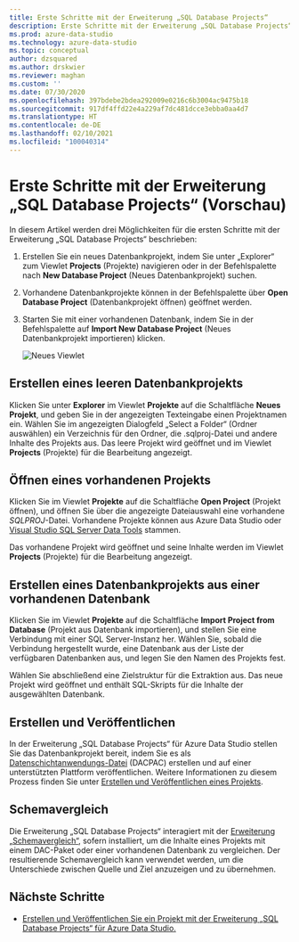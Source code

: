 ```yaml
---
title: Erste Schritte mit der Erweiterung „SQL Database Projects“
description: Erste Schritte mit der Erweiterung „SQL Database Projects“ für Azure Data Studio
ms.prod: azure-data-studio
ms.technology: azure-data-studio
ms.topic: conceptual
author: dzsquared
ms.author: drskwier
ms.reviewer: maghan
ms.custom: ''
ms.date: 07/30/2020
ms.openlocfilehash: 397bdebe2bdea292009e0216c6b3004ac9475b18
ms.sourcegitcommit: 917df4ffd22e4a229af7dc481dcce3ebba0aa4d7
ms.translationtype: HT
ms.contentlocale: de-DE
ms.lasthandoff: 02/10/2021
ms.locfileid: "100040314"
---
```

# <a name="getting-started-with-the-sql-database-projects-extension-preview"></a>Erste Schritte mit der Erweiterung „SQL Database Projects“ (Vorschau)

In diesem Artikel werden drei Möglichkeiten für die ersten Schritte mit der Erweiterung „SQL Database Projects“ beschrieben:

1. Erstellen Sie ein neues Datenbankprojekt, indem Sie unter „Explorer“ zum Viewlet **Projects** (Projekte) navigieren oder in der Befehlspalette nach **New Database Project** (Neues Datenbankprojekt) suchen.
2. Vorhandene Datenbankprojekte können in der Befehlspalette über **Open Database Project** (Datenbankprojekt öffnen) geöffnet werden.
3. Starten Sie mit einer vorhandenen Datenbank, indem Sie in der Befehlspalette auf **Import New Database Project** (Neues Datenbankprojekt importieren) klicken.

    ![Neues Viewlet](media/sql-database-projects-extension/projects-viewlet.png)

## <a name="create-an-empty-database-project"></a>Erstellen eines leeren Datenbankprojekts

Klicken Sie unter **Explorer** im Viewlet **Projekte** auf die Schaltfläche **Neues Projekt**, und geben Sie in der angezeigten Texteingabe einen Projektnamen ein.  Wählen Sie im angezeigten Dialogfeld „Select a Folder“ (Ordner auswählen) ein Verzeichnis für den Ordner, die .sqlproj-Datei und andere Inhalte des Projekts aus.
Das leere Projekt wird geöffnet und im Viewlet **Projects** (Projekte) für die Bearbeitung angezeigt.

## <a name="open-an-existing-project"></a>Öffnen eines vorhandenen Projekts

Klicken Sie im Viewlet **Projekte** auf die Schaltfläche **Open Project** (Projekt öffnen), und öffnen Sie über die angezeigte Dateiauswahl eine vorhandene *SQLPROJ*-Datei. Vorhandene Projekte können aus Azure Data Studio oder [Visual Studio SQL Server Data Tools](../../ssdt/sql-server-data-tools.md) stammen.

Das vorhandene Projekt wird geöffnet und seine Inhalte werden im Viewlet **Projects** (Projekte) für die Bearbeitung angezeigt.

## <a name="create-a-database-project-from-an-existing-database"></a>Erstellen eines Datenbankprojekts aus einer vorhandenen Datenbank

Klicken Sie im Viewlet **Projekte** auf die Schaltfläche **Import Project from Database** (Projekt aus Datenbank importieren), und stellen Sie eine Verbindung mit einer SQL Server-Instanz her.  Wählen Sie, sobald die Verbindung hergestellt wurde, eine Datenbank aus der Liste der verfügbaren Datenbanken aus, und legen Sie den Namen des Projekts fest.

Wählen Sie abschließend eine Zielstruktur für die Extraktion aus.  Das neue Projekt wird geöffnet und enthält SQL-Skripts für die Inhalte der ausgewählten Datenbank.

## <a name="build-and-publish"></a>Erstellen und Veröffentlichen

In der Erweiterung „SQL Database Projects“ für Azure Data Studio stellen Sie das Datenbankprojekt bereit, indem Sie es als [Datenschichtanwendungs-Datei](../../relational-databases/data-tier-applications/data-tier-applications.md) (DACPAC) erstellen und auf einer unterstützten Plattform veröffentlichen. Weitere Informationen zu diesem Prozess finden Sie unter [Erstellen und Veröffentlichen eines Projekts](sql-database-project-extension-build.md).

## <a name="schema-compare"></a>Schemavergleich

Die Erweiterung „SQL Database Projects“ interagiert mit der [Erweiterung „Schemavergleich“](schema-compare-extension.md), sofern installiert, um die Inhalte eines Projekts mit einem DAC-Paket oder einer vorhandenen Datenbank zu vergleichen.  Der resultierende Schemavergleich kann verwendet werden, um die Unterschiede zwischen Quelle und Ziel anzuzeigen und zu übernehmen.

## <a name="next-steps"></a>Nächste Schritte

- [Erstellen und Veröffentlichen Sie ein Projekt mit der Erweiterung „SQL Database Projects“ für Azure Data Studio.](sql-database-project-extension-build.md)